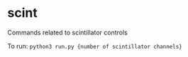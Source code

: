 # scint
Commands related to scintillator controls

To run:
```python3 run.py {number of scintillator channels}```